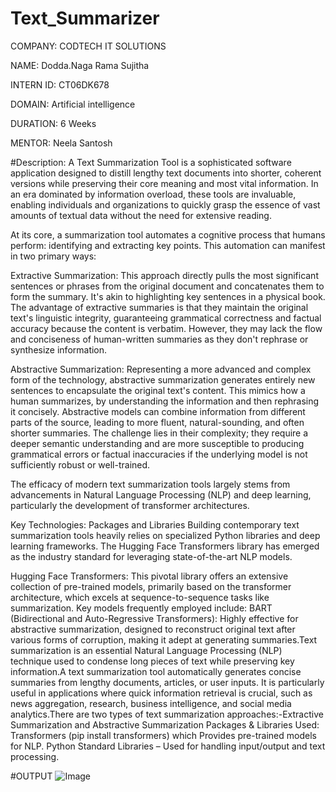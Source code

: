# Text_Summarizer
COMPANY: CODTECH IT SOLUTIONS

NAME: Dodda.Naga Rama Sujitha

INTERN ID: CT06DK678

DOMAIN: Artificial intelligence

DURATION: 6 Weeks

MENTOR: Neela Santosh

#Description: 
  A Text Summarization Tool is a sophisticated software application designed to distill lengthy text documents into shorter, coherent versions while preserving their core meaning and most vital information. In an era dominated by information overload, these tools are invaluable, enabling individuals and organizations to quickly grasp the essence of vast amounts of textual data without the need for extensive reading.

At its core, a summarization tool automates a cognitive process that humans perform: identifying and extracting key points. This automation can manifest in two primary ways:

Extractive Summarization: This approach directly pulls the most significant sentences or phrases from the original document and concatenates them to form the summary. It's akin to highlighting key sentences in a physical book. The advantage of extractive summaries is that they maintain the original text's linguistic integrity, guaranteeing grammatical correctness and factual accuracy because the content is verbatim. However, they may lack the flow and conciseness of human-written summaries as they don't rephrase or synthesize information.

Abstractive Summarization: Representing a more advanced and complex form of the technology, abstractive summarization generates entirely new sentences to encapsulate the original text's content. This mimics how a human summarizes, by understanding the information and then rephrasing it concisely. Abstractive models can combine information from different parts of the source, leading to more fluent, natural-sounding, and often shorter summaries. The challenge lies in their complexity; they require a deeper semantic understanding and are more susceptible to producing grammatical errors or factual inaccuracies if the underlying model is not sufficiently robust or well-trained.

The efficacy of modern text summarization tools largely stems from advancements in Natural Language Processing (NLP) and deep learning, particularly the development of transformer architectures.

Key Technologies: Packages and Libraries
Building contemporary text summarization tools heavily relies on specialized Python libraries and deep learning frameworks. The Hugging Face Transformers library has emerged as the industry standard for leveraging state-of-the-art NLP models.

Hugging Face Transformers: This pivotal library offers an extensive collection of pre-trained models, primarily based on the transformer architecture, which excels at sequence-to-sequence tasks like summarization. Key models frequently employed include:
BART (Bidirectional and Auto-Regressive Transformers): Highly effective for abstractive summarization, designed to reconstruct original text after various forms of corruption, making it adept at generating summaries.Text summarization is an essential Natural Language Processing (NLP) technique used to condense long pieces of text while preserving key information.A text summarization tool automatically generates concise summaries from lengthy documents, articles, or user inputs. It is particularly useful in applications where quick information retrieval is crucial, such as news aggregation, research, business intelligence, and social media analytics.There are two types of text summarization approaches:-Extractive Summarization and Abstractive Summarization
Packages & Libraries Used:
 Transformers (pip install transformers) which Provides pre-trained models for NLP.
 Python Standard Libraries – Used for handling input/output and text processing.
 
 
#OUTPUT
 ![Image](https://github.com/user-attachments/assets/b332ecf5-6f78-49f3-9ae4-f14d56ca3ed8)
